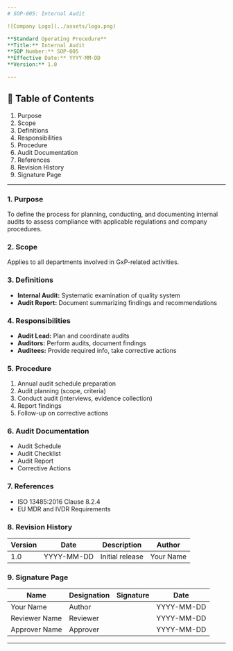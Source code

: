 ```yaml
---
# SOP-005: Internal Audit

![Company Logo](../assets/logo.png)

**Standard Operating Procedure**  
**Title:** Internal Audit  
**SOP Number:** SOP-005  
**Effective Date:** YYYY-MM-DD  
**Version:** 1.0

---
```


## 📑 Table of Contents
1. Purpose
2. Scope
3. Definitions
4. Responsibilities
5. Procedure
6. Audit Documentation
7. References
8. Revision History
9. Signature Page

---

### 1. Purpose
To define the process for planning, conducting, and documenting internal audits to assess compliance with applicable regulations and company procedures.

### 2. Scope
Applies to all departments involved in GxP-related activities.

### 3. Definitions
- **Internal Audit:** Systematic examination of quality system
- **Audit Report:** Document summarizing findings and recommendations

### 4. Responsibilities
- **Audit Lead:** Plan and coordinate audits
- **Auditors:** Perform audits, document findings
- **Auditees:** Provide required info, take corrective actions

### 5. Procedure
1. Annual audit schedule preparation
2. Audit planning (scope, criteria)
3. Conduct audit (interviews, evidence collection)
4. Report findings
5. Follow-up on corrective actions

### 6. Audit Documentation
- Audit Schedule
- Audit Checklist
- Audit Report
- Corrective Actions

### 7. References
- ISO 13485:2016 Clause 8.2.4
- EU MDR and IVDR Requirements

### 8. Revision History
| Version | Date       | Description     | Author    |
|---------|------------|-----------------|-----------|
| 1.0     | YYYY-MM-DD | Initial release | Your Name |

### 9. Signature Page
| Name           | Designation    | Signature | Date       |
|----------------|----------------|-----------|------------|
| Your Name      | Author         |           | YYYY-MM-DD |
| Reviewer Name  | Reviewer       |           | YYYY-MM-DD |
| Approver Name  | Approver       |           | YYYY-MM-DD |

---
